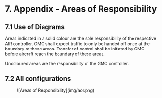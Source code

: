 # 7. Appendix - Areas of Responsibility
## 7.1 Use of Diagrams
Areas indicated in a solid colour are the sole responsibility of the respective AIR controller. GMC shall expect traffic to only be handed off once at the boundary of these areas. Transfer of control shall be initiated by GMC before aircraft reach the boundary of these areas.

Uncoloured areas are the responsibility of the GMC controller.

## 7.2 All configurations
<figure markdown>
![Areas of Responsibility](img/aor.png)
</figure>